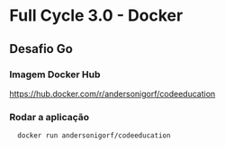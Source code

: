 # Full Cycle 3.0 - Docker

## Desafio Go

### Imagem Docker Hub

https://hub.docker.com/r/andersonigorf/codeeducation

### Rodar a aplicação

```bash
  docker run andersonigorf/codeeducation
```
